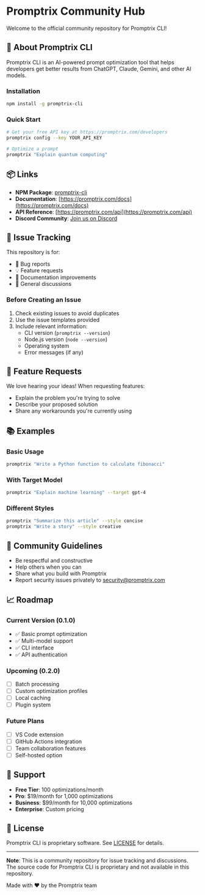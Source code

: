 # Promptrix Community Hub

Welcome to the official community repository for Promptrix CLI!

## 🚀 About Promptrix CLI

Promptrix CLI is an AI-powered prompt optimization tool that helps developers get better results from ChatGPT, Claude, Gemini, and other AI models.

### Installation
```bash
npm install -g promptrix-cli
```

### Quick Start
```bash
# Get your free API key at https://promptrix.com/developers
promptrix config --key YOUR_API_KEY

# Optimize a prompt
promptrix "Explain quantum computing"
```

## 📦 Links

- **NPM Package**: [promptrix-cli](https://www.npmjs.com/package/promptrix-cli)
- **Documentation**: [https://promptrix.com/docs](https://promptrix.com/docs)
- **API Reference**: [https://promptrix.com/api](https://promptrix.com/api)
- **Discord Community**: [Join us on Discord](https://discord.gg/promptrix)

## 🐛 Issue Tracking

This repository is for:
- 🐛 Bug reports
- 💡 Feature requests
- 📖 Documentation improvements
- 💬 General discussions

### Before Creating an Issue

1. Check existing issues to avoid duplicates
2. Use the issue templates provided
3. Include relevant information:
   - CLI version (`promptrix --version`)
   - Node.js version (`node --version`)
   - Operating system
   - Error messages (if any)

## 🎯 Feature Requests

We love hearing your ideas! When requesting features:
- Explain the problem you're trying to solve
- Describe your proposed solution
- Share any workarounds you're currently using

## 📚 Examples

### Basic Usage
```bash
promptrix "Write a Python function to calculate fibonacci"
```

### With Target Model
```bash
promptrix "Explain machine learning" --target gpt-4
```

### Different Styles
```bash
promptrix "Summarize this article" --style concise
promptrix "Write a story" --style creative
```

## 🤝 Community Guidelines

- Be respectful and constructive
- Help others when you can
- Share what you build with Promptrix
- Report security issues privately to security@promptrix.com

## 📈 Roadmap

### Current Version (0.1.0)
- ✅ Basic prompt optimization
- ✅ Multi-model support
- ✅ CLI interface
- ✅ API authentication

### Upcoming (0.2.0)
- [ ] Batch processing
- [ ] Custom optimization profiles
- [ ] Local caching
- [ ] Plugin system

### Future Plans
- [ ] VS Code extension
- [ ] GitHub Actions integration
- [ ] Team collaboration features
- [ ] Self-hosted option

## 💖 Support

- **Free Tier**: 100 optimizations/month
- **Pro**: $19/month for 1,000 optimizations
- **Business**: $99/month for 10,000 optimizations
- **Enterprise**: Custom pricing

## 📄 License

Promptrix CLI is proprietary software. See [LICENSE](LICENSE) for details.

---

**Note**: This is a community repository for issue tracking and discussions. The source code for Promptrix CLI is proprietary and not available in this repository.

Made with ❤️ by the Promptrix team
